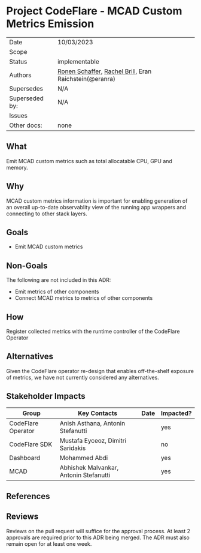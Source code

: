 # Project CodeFlare - MCAD Custom Metrics Emission


|                |                                                                                  |
| -------------- | -------------------------------------------------------------------------------- |
| Date           | 10/03/2023                                                                       |
| Scope          |                                                                                  |
| Status         | implementable                                                                    |
| Authors        | [Ronen Schaffer](@ronensc), [Rachel Brill](@rachelt44), Eran Raichstein(@eranra) |
| Supersedes     | N/A                                                                              |
| Superseded by: | N/A                                                                              |
| Issues         |                                                                                  |
| Other docs:    | none                                                                             |

## What

Emit MCAD custom metrics such as total allocatable CPU, GPU and memory.

## Why

MCAD custom metrics information is important for enabling generation of an overall up-to-date observablity view of the running app wrappers and connecting to other stack layers.

## Goals

* Emit MCAD custom metrics 

## Non-Goals

The following are not included in this ADR:
* Emit metrics of other components
* Connect MCAD metrics to metrics of other components

## How

Register collected metrics with the runtime controller of the CodeFlare Operator


## Alternatives

Given the CodeFlare operator re-design that enables off-the-shelf exposure of metrics, we have not currently considered any alternatives.


## Stakeholder Impacts

| Group                  | Key Contacts                          | Date | Impacted? |
| ---------------------- | --------------------------------------| ---- | --------- |
| CodeFlare Operator     | Anish Asthana, Antonin Stefanutti     |      | yes       |
| CodeFlare SDK          | Mustafa Eyceoz, Dimitri Saridakis     |      | no        |
| Dashboard              | Mohammed Abdi                         |      | yes       |
| MCAD                   | Abhishek Malvankar, Antonin Stefanutti|      | yes       |


## References



## Reviews

Reviews on the pull request will suffice for the approval process. At least 2 approvals are required prior to this ADR being merged. The ADR must also remain open for at least one week.

